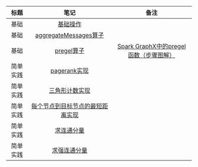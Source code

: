 <center>

|   标题   |                             笔记                             |                             备注                             |
| :------: | :----------------------------------------------------------: | :----------------------------------------------------------: |
|   基础   | [基础操作](https://nbviewer.jupyter.org/github/zhulei227/Graphx_Notes/blob/master/01_%E5%9F%BA%E7%A1%80%E6%93%8D%E4%BD%9C.ipynb) |                                                              |
|   基础   | [aggregateMessages算子](https://nbviewer.jupyter.org/github/zhulei227/Graphx_Notes/blob/master/02_aggregateMessages%E6%93%8D%E4%BD%9C.ipynb) |                                                              |
|   基础   | [pregel算子](https://nbviewer.jupyter.org/github/zhulei227/Graphx_Notes/blob/master/03_Pregel%E6%93%8D%E4%BD%9C.ipynb) | [Spark GraphX中的pregel 函数（步骤图解） ](https://blog.csdn.net/BigData_Hobert/article/details/109089865) |
| 简单实践 | [pagerank实现](https://nbviewer.jupyter.org/github/zhulei227/Graphx_Notes/blob/master/04_pregel%E5%AE%9E%E7%8E%B0pagerank.ipynb) |                                                              |
| 简单实践 | [三角形计数实现](https://nbviewer.jupyter.org/github/zhulei227/Graphx_Notes/blob/master/05_%E7%BB%9F%E8%AE%A1%E4%B8%89%E8%A7%92%E5%BD%A2%E8%AE%A1%E6%95%B0.ipynb) |                                                              |
| 简单实践 | [每个节点到目标节点的最短距离实现](https://nbviewer.jupyter.org/github/zhulei227/Graphx_Notes/blob/master/06_pregel%E6%B1%82%E6%AF%8F%E4%B8%AA%E8%8A%82%E7%82%B9%E5%88%B0%E7%9B%AE%E6%A0%87%E8%8A%82%E7%82%B9%E7%9A%84%E6%9C%80%E7%9F%AD%E8%B7%9D%E7%A6%BB.ipynb) |                                                              |
| 简单实践 | [求连通分量](https://nbviewer.jupyter.org/github/zhulei227/Graphx_Notes/blob/master/07_pregel%E6%B1%82%E8%BF%9E%E9%80%9A%E7%BB%84%E4%BB%B6.ipynb) |                                                              |
| 简单实践 | [求强连通分量](https://nbviewer.jupyter.org/github/zhulei227/Graphx_Notes/blob/master/08_%E6%B1%82%E5%BC%BA%E8%BF%9E%E9%80%9A%E5%88%86%E9%87%8F.ipynb) |                                                              |

